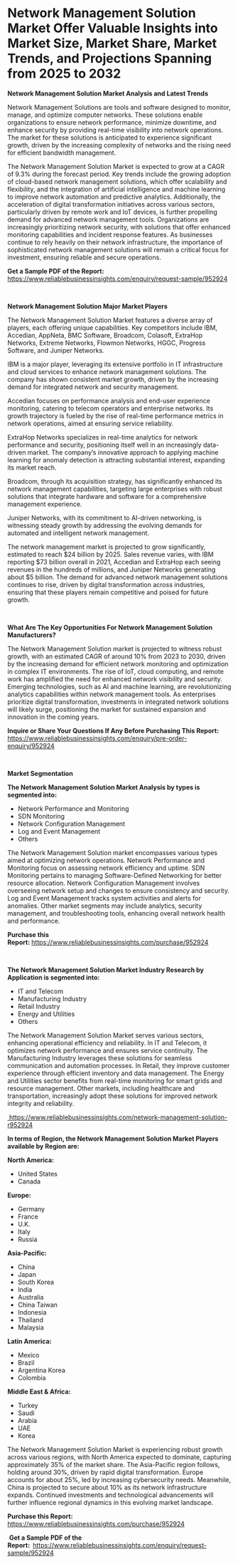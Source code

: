 <p><h1>Network Management Solution Market Offer Valuable Insights into Market Size, Market Share, Market Trends, and Projections Spanning from 2025 to 2032</h1></p><p><strong>Network Management Solution Market Analysis and Latest Trends</strong></p>
<p><p>Network Management Solutions are tools and software designed to monitor, manage, and optimize computer networks. These solutions enable organizations to ensure network performance, minimize downtime, and enhance security by providing real-time visibility into network operations. The market for these solutions is anticipated to experience significant growth, driven by the increasing complexity of networks and the rising need for efficient bandwidth management.</p><p>The Network Management Solution Market is expected to grow at a CAGR of 9.3% during the forecast period. Key trends include the growing adoption of cloud-based network management solutions, which offer scalability and flexibility, and the integration of artificial intelligence and machine learning to improve network automation and predictive analytics. Additionally, the acceleration of digital transformation initiatives across various sectors, particularly driven by remote work and IoT devices, is further propelling demand for advanced network management tools. Organizations are increasingly prioritizing network security, with solutions that offer enhanced monitoring capabilities and incident response features. As businesses continue to rely heavily on their network infrastructure, the importance of sophisticated network management solutions will remain a critical focus for investment, ensuring reliable and secure operations.</p></p>
<p><strong>Get a Sample PDF of the Report:&nbsp;</strong> <a href="https://www.reliablebusinessinsights.com/enquiry/request-sample/952924?utm_campaign=3203&utm_medium=2&utm_source=Github&utm_content=ia&utm_term=18042025&utm_id=network-management-solution">https://www.reliablebusinessinsights.com/enquiry/request-sample/952924</a></p>
<p>&nbsp;</p>
<p><strong>Network Management Solution Major Market Players</strong></p>
<p><p>The Network Management Solution Market features a diverse array of players, each offering unique capabilities. Key competitors include IBM, Accedian, AppNeta, BMC Software, Broadcom, Colasoft, ExtraHop Networks, Extreme Networks, Flowmon Networks, HGGC, Progress Software, and Juniper Networks.</p><p>IBM is a major player, leveraging its extensive portfolio in IT infrastructure and cloud services to enhance network management solutions. The company has shown consistent market growth, driven by the increasing demand for integrated network and security management. </p><p>Accedian focuses on performance analysis and end-user experience monitoring, catering to telecom operators and enterprise networks. Its growth trajectory is fueled by the rise of real-time performance metrics in network operations, aimed at ensuring service reliability.</p><p>ExtraHop Networks specializes in real-time analytics for network performance and security, positioning itself well in an increasingly data-driven market. The company’s innovative approach to applying machine learning for anomaly detection is attracting substantial interest, expanding its market reach.</p><p>Broadcom, through its acquisition strategy, has significantly enhanced its network management capabilities, targeting large enterprises with robust solutions that integrate hardware and software for a comprehensive management experience.</p><p>Juniper Networks, with its commitment to AI-driven networking, is witnessing steady growth by addressing the evolving demands for automated and intelligent network management. </p><p>The network management market is projected to grow significantly, estimated to reach $24 billion by 2025. Sales revenue varies, with IBM reporting $73 billion overall in 2021, Accedian and ExtraHop each seeing revenues in the hundreds of millions, and Juniper Networks generating about $5 billion. The demand for advanced network management solutions continues to rise, driven by digital transformation across industries, ensuring that these players remain competitive and poised for future growth.</p></p>
<p>&nbsp;</p>
<p><strong>What Are The Key Opportunities For Network Management Solution Manufacturers?</strong></p>
<p><p>The Network Management Solution market is projected to witness robust growth, with an estimated CAGR of around 10% from 2023 to 2030, driven by the increasing demand for efficient network monitoring and optimization in complex IT environments. The rise of IoT, cloud computing, and remote work has amplified the need for enhanced network visibility and security. Emerging technologies, such as AI and machine learning, are revolutionizing analytics capabilities within network management tools. As enterprises prioritize digital transformation, investments in integrated network solutions will likely surge, positioning the market for sustained expansion and innovation in the coming years.</p></p>
<p><strong>Inquire or Share Your Questions If Any Before Purchasing This Report:</strong> <a href="https://www.reliablebusinessinsights.com/enquiry/pre-order-enquiry/952924?utm_campaign=3203&utm_medium=2&utm_source=Github&utm_content=ia&utm_term=18042025&utm_id=network-management-solution">https://www.reliablebusinessinsights.com/enquiry/pre-order-enquiry/952924</a></p>
<p>&nbsp;</p>
<p><strong>Market Segmentation</strong></p>
<p><strong>The Network Management Solution Market Analysis by types is segmented into:</strong></p>
<p><ul><li>Network Performance and Monitoring</li><li>SDN Monitoring</li><li>Network Configuration Management</li><li>Log and Event Management</li><li>Others</li></ul></p>
<p><p>The Network Management Solution market encompasses various types aimed at optimizing network operations. Network Performance and Monitoring focus on assessing network efficiency and uptime. SDN Monitoring pertains to managing Software-Defined Networking for better resource allocation. Network Configuration Management involves overseeing network setup and changes to ensure consistency and security. Log and Event Management tracks system activities and alerts for anomalies. Other market segments may include analytics, security management, and troubleshooting tools, enhancing overall network health and performance.</p></p>
<p><strong>Purchase this Report:&nbsp;</strong><a href="https://www.reliablebusinessinsights.com/purchase/952924?utm_campaign=3203&utm_medium=2&utm_source=Github&utm_content=ia&utm_term=18042025&utm_id=network-management-solution">https://www.reliablebusinessinsights.com/purchase/952924</a></p>
<p>&nbsp;</p>
<p><strong>The Network Management Solution Market Industry Research by Application is segmented into:</strong></p>
<p><ul><li>IT and Telecom</li><li>Manufacturing Industry</li><li>Retail Industry</li><li>Energy and Utilities</li><li>Others</li></ul></p>
<p><p>The Network Management Solution Market serves various sectors, enhancing operational efficiency and reliability. In IT and Telecom, it optimizes network performance and ensures service continuity. The Manufacturing Industry leverages these solutions for seamless communication and automation processes. In Retail, they improve customer experience through efficient inventory and data management. The Energy and Utilities sector benefits from real-time monitoring for smart grids and resource management. Other markets, including healthcare and transportation, increasingly adopt these solutions for improved network integrity and reliability.</p></p>
<p><a href="https://www.reliablebusinessinsights.com/network-management-solution-r952924?utm_campaign=3203&utm_medium=2&utm_source=Github&utm_content=ia&utm_term=18042025&utm_id=network-management-solution">&nbsp;https://www.reliablebusinessinsights.com/network-management-solution-r952924</a></p>
<p><strong>In terms of Region, the Network Management Solution Market Players available by Region are:</strong></p>
<p>
    <p> <strong> North America: </strong>
        <ul>
            <li>United States</li>
            <li>Canada</li>
        </ul>
        </p> 
    <p> <strong> Europe: </strong>
        <ul>
            <li>Germany</li>
            <li>France</li>
            <li>U.K.</li>
            <li>Italy</li>
            <li>Russia</li>
        </ul>
        </p> 
    <p> <strong> Asia-Pacific: </strong>
        <ul>
            <li>China</li>
            <li>Japan</li>
            <li>South Korea</li>
            <li>India</li>
            <li>Australia</li>
            <li>China Taiwan</li>
            <li>Indonesia</li>
            <li>Thailand</li>
            <li>Malaysia</li>
        </ul>
        </p> 
    <p> <strong> Latin America: </strong>
        <ul>
            <li>Mexico</li>
            <li>Brazil</li>
            <li>Argentina Korea</li>
            <li>Colombia</li>
        </ul>
        </p> 
    <p> <strong> Middle East & Africa: </strong>
        <ul>
            <li>Turkey</li>
            <li>Saudi</li>
            <li>Arabia</li>
            <li>UAE</li>
            <li>Korea</li>
        </ul>
    </p>
    </p>
<p><p>The Network Management Solution Market is experiencing robust growth across various regions, with North America expected to dominate, capturing approximately 35% of the market share. The Asia-Pacific region follows, holding around 30%, driven by rapid digital transformation. Europe accounts for about 25%, led by increasing cybersecurity needs. Meanwhile, China is projected to secure about 10% as its network infrastructure expands. Continued investments and technological advancements will further influence regional dynamics in this evolving market landscape.</p></p>
<p><strong>Purchase this Report: </strong><a href="https://www.reliablebusinessinsights.com/purchase/952924?utm_campaign=3203&utm_medium=2&utm_source=Github&utm_content=ia&utm_term=18042025&utm_id=network-management-solution">https://www.reliablebusinessinsights.com/purchase/952924</a></p>
<p>&nbsp;<strong>Get a Sample PDF of the Report:&nbsp;&nbsp;</strong><a href="https://www.reliablebusinessinsights.com/enquiry/request-sample/952924?utm_campaign=3203&utm_medium=2&utm_source=Github&utm_content=ia&utm_term=18042025&utm_id=network-management-solution">https://www.reliablebusinessinsights.com/enquiry/request-sample/952924</a></p>
<p><strong></strong></p>
<p><p></p><p></p><p></p></p>